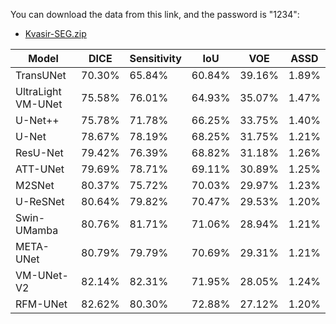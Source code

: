 You can download the data from this link, and the password is "1234":
- [Kvasir-SEG.zip](https://pan.baidu.com/s/1-JYhJqagx5Q3dQEgIhEuFg)

| Model              | DICE   | Sensitivity | IoU    | VOE    | ASSD   |
|--------------------|--------|-------------|--------|--------|--------|
| TransUNet          | 70.30% | 65.84%      | 60.84% | 39.16% | 1.89%  |
| UltraLight VM-UNet | 75.58% | 76.01%      | 64.93% | 35.07% | 1.47%  |
| U-Net++            | 75.78% | 71.78%      | 66.25% | 33.75% | 1.40%  |
| U-Net              | 78.67% | 78.19%      | 68.25% | 31.75% | 1.21%  |
| ResU-Net           | 79.42% | 76.39%      | 68.82% | 31.18% | 1.26%  |
| ATT-UNet           | 79.69% | 78.71%      | 69.11% | 30.89% | 1.25%  |
| M2SNet             | 80.37% | 75.72%      | 70.03% | 29.97% | 1.23%  |
| U-ReSNet           | 80.64% | 79.82%      | 70.47% | 29.53% | 1.20%  |
| Swin-UMamba        | 80.76% | 81.71%      | 71.06% | 28.94% | 1.21%  |
| META-UNet          | 80.79% | 79.79%      | 70.69% | 29.31% | 1.21%  |
| VM-UNet-V2         | 82.14% | 82.31%      | 71.95% | 28.05% | 1.24%  |
| RFM-UNet           | 82.62% | 80.30%      | 72.88% | 27.12% | 1.20%  |


